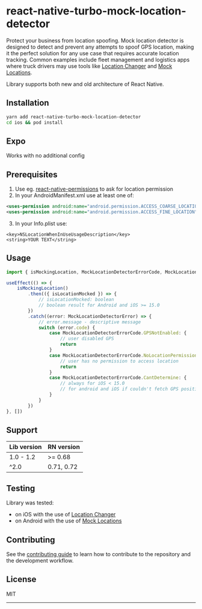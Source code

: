 # react-native-turbo-mock-location-detector

Protect your business from location spoofing. Mock location detector is designed to detect and prevent any attempts to spoof GPS location, making it the perfect solution for any use case that requires accurate location tracking. Common examples include fleet management and logistics apps where truck drivers may use tools like [Location Changer](https://www.ultfone.com/ios-location-changer.html) and [Mock Locations](https://play.google.com/store/apps/details?id=ru.gavrikov.mocklocations&hl=pl&gl=US).

Library supports both new and old architecture of React Native.

## Installation

```sh
yarn add react-native-turbo-mock-location-detector
cd ios && pod install
```

## Expo
Works with no additional config

## Prerequisites

1. Use eg. [react-native-permissions](https://github.com/zoontek/react-native-permissions) to ask for location permission
2. In your AndroidManifest.xml use at least one of:
```xml
<uses-permission android:name="android.permission.ACCESS_COARSE_LOCATION" />
<uses-permission android:name="android.permission.ACCESS_FINE_LOCATION" />
```
3. In your Info.plist use:
```text
<key>NSLocationWhenInUseUsageDescription</key>
<string>YOUR TEXT</string>
```

## Usage

```typescript
import { isMockingLocation, MockLocationDetectorErrorCode, MockLocationDetectorError } from 'react-native-mock-location-detector'

useEffect(() => {
    isMockingLocation()
        .then(({ isLocationMocked }) => {
            // isLocationMocked: boolean
            // boolean result for Android and iOS >= 15.0
        })
        .catch((error: MockLocationDetectorError) => {
            // error.message - descriptive message
            switch (error.code) {
                case MockLocationDetectorErrorCode.GPSNotEnabled: {
                    // user disabled GPS
                    return
                }
                case MockLocationDetectorErrorCode.NoLocationPermissionEnabled: {
                    // user has no permission to access location
                    return
                }
                case MockLocationDetectorErrorCode.CantDetermine: {
                    // always for iOS < 15.0
                    // for android and iOS if couldn't fetch GPS position
                }
            }
        })
}, [])

```

## Support

| Lib version | RN version |
|-------------|------------|
| 1.0 - 1.2   | \>= 0.68   |
| ^2.0        | 0.71, 0.72 |


## Testing
Library was tested:
- on iOS with the use of [Location Changer](https://www.ultfone.com/ios-location-changer.html)
- on Android with the use of [Mock Locations](https://play.google.com/store/apps/details?id=ru.gavrikov.mocklocations&hl=pl&gl=US)


## Contributing

See the [contributing guide](CONTRIBUTING.md) to learn how to contribute to the repository and the development workflow.

## License

MIT

---
